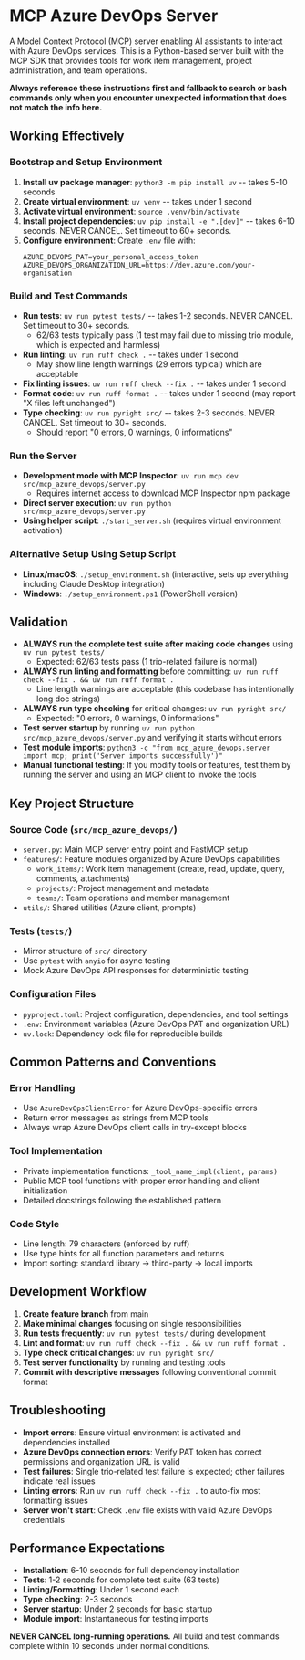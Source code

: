 # MCP Azure DevOps Server

A Model Context Protocol (MCP) server enabling AI assistants to interact with Azure DevOps services. This is a Python-based server built with the MCP SDK that provides tools for work item management, project administration, and team operations.

**Always reference these instructions first and fallback to search or bash commands only when you encounter unexpected information that does not match the info here.**

## Working Effectively

### Bootstrap and Setup Environment
1. **Install uv package manager**: `python3 -m pip install uv` -- takes 5-10 seconds
2. **Create virtual environment**: `uv venv` -- takes under 1 second
3. **Activate virtual environment**: `source .venv/bin/activate`
4. **Install project dependencies**: `uv pip install -e ".[dev]"` -- takes 6-10 seconds. NEVER CANCEL. Set timeout to 60+ seconds.
5. **Configure environment**: Create `.env` file with:
   ```
   AZURE_DEVOPS_PAT=your_personal_access_token
   AZURE_DEVOPS_ORGANIZATION_URL=https://dev.azure.com/your-organisation
   ```

### Build and Test Commands
- **Run tests**: `uv run pytest tests/` -- takes 1-2 seconds. NEVER CANCEL. Set timeout to 30+ seconds.
  - 62/63 tests typically pass (1 test may fail due to missing trio module, which is expected and harmless)
- **Run linting**: `uv run ruff check .` -- takes under 1 second
  - May show line length warnings (29 errors typical) which are acceptable
- **Fix linting issues**: `uv run ruff check --fix .` -- takes under 1 second  
- **Format code**: `uv run ruff format .` -- takes under 1 second (may report "X files left unchanged")
- **Type checking**: `uv run pyright src/` -- takes 2-3 seconds. NEVER CANCEL. Set timeout to 30+ seconds.
  - Should report "0 errors, 0 warnings, 0 informations"

### Run the Server
- **Development mode with MCP Inspector**: `uv run mcp dev src/mcp_azure_devops/server.py`
  - Requires internet access to download MCP Inspector npm package
- **Direct server execution**: `uv run python src/mcp_azure_devops/server.py`
- **Using helper script**: `./start_server.sh` (requires virtual environment activation)

### Alternative Setup Using Setup Script
- **Linux/macOS**: `./setup_environment.sh` (interactive, sets up everything including Claude Desktop integration)
- **Windows**: `./setup_environment.ps1` (PowerShell version)

## Validation
- **ALWAYS run the complete test suite after making code changes** using `uv run pytest tests/`
  - Expected: 62/63 tests pass (1 trio-related failure is normal)
- **ALWAYS run linting and formatting** before committing: `uv run ruff check --fix . && uv run ruff format .`
  - Line length warnings are acceptable (this codebase has intentionally long doc strings)
- **ALWAYS run type checking** for critical changes: `uv run pyright src/`
  - Expected: "0 errors, 0 warnings, 0 informations"
- **Test server startup** by running `uv run python src/mcp_azure_devops/server.py` and verifying it starts without errors
- **Test module imports**: `python3 -c "from mcp_azure_devops.server import mcp; print('Server imports successfully')"`
- **Manual functional testing**: If you modify tools or features, test them by running the server and using an MCP client to invoke the tools

## Key Project Structure

### Source Code (`src/mcp_azure_devops/`)
- `server.py`: Main MCP server entry point and FastMCP setup
- `features/`: Feature modules organized by Azure DevOps capabilities
  - `work_items/`: Work item management (create, read, update, query, comments, attachments)
  - `projects/`: Project management and metadata
  - `teams/`: Team operations and member management
- `utils/`: Shared utilities (Azure client, prompts)

### Tests (`tests/`)
- Mirror structure of `src/` directory
- Use `pytest` with `anyio` for async testing
- Mock Azure DevOps API responses for deterministic testing

### Configuration Files
- `pyproject.toml`: Project configuration, dependencies, and tool settings
- `.env`: Environment variables (Azure DevOps PAT and organization URL)
- `uv.lock`: Dependency lock file for reproducible builds

## Common Patterns and Conventions

### Error Handling
- Use `AzureDevOpsClientError` for Azure DevOps-specific errors
- Return error messages as strings from MCP tools
- Always wrap Azure DevOps client calls in try-except blocks

### Tool Implementation
- Private implementation functions: `_tool_name_impl(client, params)`
- Public MCP tool functions with proper error handling and client initialization
- Detailed docstrings following the established pattern

### Code Style
- Line length: 79 characters (enforced by ruff)
- Use type hints for all function parameters and returns
- Import sorting: standard library → third-party → local imports

## Development Workflow
1. **Create feature branch** from main
2. **Make minimal changes** focusing on single responsibilities
3. **Run tests frequently**: `uv run pytest tests/` during development
4. **Lint and format**: `uv run ruff check --fix . && uv run ruff format .`
5. **Type check critical changes**: `uv run pyright src/`
6. **Test server functionality** by running and testing tools
7. **Commit with descriptive messages** following conventional commit format

## Troubleshooting
- **Import errors**: Ensure virtual environment is activated and dependencies installed
- **Azure DevOps connection errors**: Verify PAT token has correct permissions and organization URL is valid
- **Test failures**: Single trio-related test failure is expected; other failures indicate real issues
- **Linting errors**: Run `uv run ruff check --fix .` to auto-fix most formatting issues
- **Server won't start**: Check `.env` file exists with valid Azure DevOps credentials

## Performance Expectations
- **Installation**: 6-10 seconds for full dependency installation
- **Tests**: 1-2 seconds for complete test suite (63 tests)
- **Linting/Formatting**: Under 1 second each
- **Type checking**: 2-3 seconds
- **Server startup**: Under 2 seconds for basic startup
- **Module import**: Instantaneous for testing imports

**NEVER CANCEL long-running operations.** All build and test commands complete within 10 seconds under normal conditions.